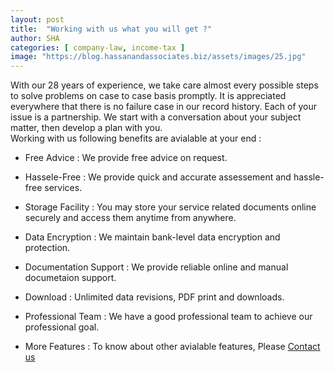 ```yaml
---
layout: post
title:  "Working with us what you will get ?"
author: SHA
categories: [ company-law, income-tax ]
image: "https://blog.hassanandassociates.biz/assets/images/25.jpg"
---
```

With our 28 years of experience, we take care almost every possible steps to solve problems on case to case basis promptly. It is appreciated everywhere that there is no failure case in our record history. Each of your issue is a partnership. We start with a conversation about your subject matter, then develop a plan with you. <br> Working with us following benefits are avialable at your end :

- Free Advice : We provide free advice on request.

- Hassele-Free : We provide quick and accurate assessement and hassle-free services.

- Storage Facility : You may store your service related documents online securely and access them anytime from anywhere.

- Data Encryption : We maintain bank-level data encryption and protection.

- Documentation Support : We provide reliable online and manual documetaion support.

- Download : Unlimited data revisions, PDF print and downloads.

- Professional Team : We have a good professional team to achieve our professional goal.

- More Features : To know about other avialable features, Please [Contact us](https://docs.google.com/forms/d/e/1FAIpQLSfpEu18GwtXckk8qpcwxNPhRjHXEoeSP27mc_H-ycduDNzKIA/viewform)